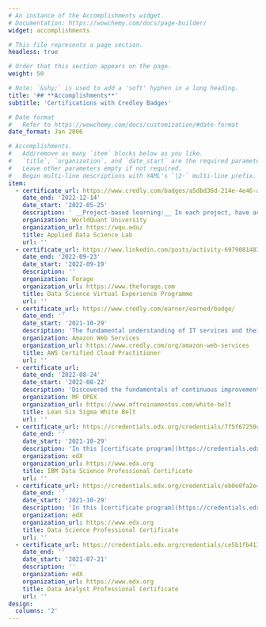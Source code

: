 ```yaml
---
# An instance of the Accomplishments widget.
# Documentation: https://wowchemy.com/docs/page-builder/
widget: accomplishments

# This file represents a page section.
headless: true

# Order that this section appears on the page.
weight: 50

# Note: `&shy;` is used to add a 'soft' hyphen in a long heading.
title: '## **Accomplishments**'
subtitle: 'Certifications with Credley Badges'

# Date format
#   Refer to https://wowchemy.com/docs/customization/#date-format
date_format: Jan 2006

# Accomplishments.
#   Add/remove as many `item` blocks below as you like.
#   `title`, `organization`, and `date_start` are the required parameters.
#   Leave other parameters empty if not required.
#   Begin multi-line descriptions with YAML's `|2-` multi-line prefix.
item:
  - certificate_url: https://www.credly.com/badges/a5dbd36d-214e-4e46-a706-4ad0e443ca86
    date_end: '2022-12-14'
    date_start: '2022-05-25'
    description: ' __Project-based learning:__ In each project, have accessed data from files, __SQL__ and __NoSQL__ databases and __APIs__. Have demonstrated my ability to explore and clean data, create functions and __ETL__ pipelines to prepare training sets. Have built machine learning models for supervised and unsupervised learning tasks, and have created visualizations to explain data characteristics and model predictions for non-technical audiences.'
    organization: WorldQuant University
    organization_url: https://wqu.edu/
    title: Applied Data Science Lab
    url: ''
  - certificate_url: https://www.linkedin.com/posts/activity-6979081483911094273-Sh3W?utm_source=share&utm_medium=member_desktop
    date_end: '2022-09-23'
    date_start: '2022-09-19'
    description: ''
    organization: Forage
    organization_url: https://www.theforage.com
    title: Data Science Virtual Experience Programme
    url: ''
  - certificate_url: https://www.credly.com/earner/earned/badge/
    date_end: ''
    date_start: '2021-10-29'
    description: 'The fundamental understanding of IT services and their uses in the AWS Cloud. Demonstrated cloud fluency and foundational AWS knowledge. Ability to identify essential AWS services necessary to set up AWS-focused projects.'
    organization: Amazon Web Services
    organization_url: https://www.credly.com/org/amazon-web-services
    title: AWS Certified Cloud Practitioner
    url: ''
  - certificate_url: 
    date_end: '2022-08-24'
    date_start: '2022-08-22'
    description: 'Discovered the fundamentals of continuous improvement method through use of DMAIC framework.'
    organization: MF OPEX
    organization_url: https://www.mftreinamentos.com/white-belt
    title: Lean Six Sigma White Belt
    url: ''
  - certificate_url: https://credentials.edx.org/credentials/7f5f67250cdc4d2da9d0e41c1326032b/
    date_end: ''
    date_start: '2021-10-29'
    description: 'In this [certificate program](https://credentials.edx.org/records/programs/shared/50722efe172b421e9861ae988cccb365), my project focused on [Predictive Modeling](https://eu-gb.dataplatform.cloud.ibm.com/analytics/notebooks/v2/e53b8ee4-2579-4e03-9b38-68ccd904eca5/view?access_token=652093a202e949990f54246be1e54ec6618d6766f1797f2a710cfc1d79e98703) of complaint type in the Department of Housing Preservation and Development of New York City.'
    organization: edX
    organization_url: https://www.edx.org
    title: IBM Data Science Professional Certificate
    url: ''
  - certificate_url: https://credentials.edx.org/credentials/eb0e0fa2e435408dbc6a2c9c01e66ba7/
    date_end: ''
    date_start: '2021-10-29'
    description: 'In this [certificate program](https://credentials.edx.org/records/programs/shared/97ab3cbde0804cf3a92909a8619bcd2b), the first project focused on the use of machine learning to create a [Movie Recommendation System](https://github.com/eddychetz/movielens_project_capstone) for Movielens dataset, and the other was [Titanic-Machine Learning for Disaster](https://github.com/eddychetz/Titanic---Machine-Learning-from-Disaster).'
    organization: edX
    organization_url: https://www.edx.org
    title: Data Science Professional Certificate
    url: ''
  - certificate_url: https://credentials.edx.org/credentials/ce5b1fb413a04571bb9c91e42f4113ea/
    date_end: ''
    date_start: '2021-07-21'
    description: ''
    organization: edX
    organization_url: https://www.edx.org
    title: Data Analyst Professional Certificate
    url: ''
design:
  columns: '2'
---
```

